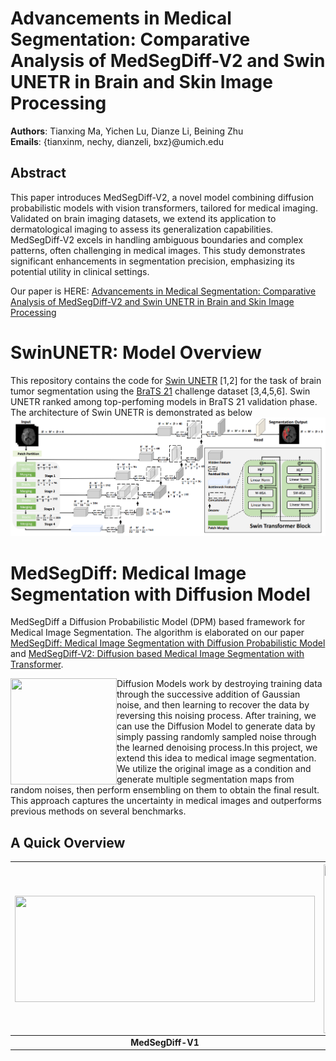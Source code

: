 # Advancements in Medical Segmentation: Comparative Analysis of MedSegDiff-V2 and Swin UNETR in Brain and Skin Image Processing

**Authors**: Tianxing Ma, Yichen Lu, Dianze Li, Beining Zhu  
**Emails**: {tianxinm, nechy, dianzeli, bxz}@umich.edu

## Abstract
This paper introduces MedSegDiff-V2, a novel model combining diffusion probabilistic models with vision transformers, tailored for medical imaging. Validated on brain imaging datasets, we extend its application to dermatological imaging to assess its generalization capabilities. MedSegDiff-V2 excels in handling ambiguous boundaries and complex patterns, often challenging in medical images. This study demonstrates significant enhancements in segmentation precision, emphasizing its potential utility in clinical settings.

Our paper is HERE: [Advancements in Medical Segmentation: Comparative Analysis of MedSegDiff-V2 and Swin UNETR in Brain and Skin Image Processing](https://github.com/ethan-charles/Med-segmentation-swin/blob/main/Advancements%20in%20Medical%20Segmentation%20Comparative%20Analysis%20of%20MedSegDiff-V2%20and%20Swin%20UNETR%20in%20Brain%20and%20Skin%20Image%20Processing.pdf)


# SwinUNETR: Model Overview
This repository contains the code for [Swin UNETR](https://arxiv.org/pdf/2201.01266.pdf) [1,2] for the task of brain tumor  segmentation using the [BraTS 21](http://braintumorsegmentation.org/) challenge dataset [3,4,5,6]. Swin UNETR ranked among top-perfoming models in BraTS 21 validation phase. The architecture of Swin UNETR is demonstrated as below
![image](https://github.com/ethan-charles/Med-segmentation-swin/blob/main/swinUNETR/assets/swin_unetr.png)

# MedSegDiff: Medical Image Segmentation with Diffusion Model
MedSegDiff a Diffusion Probabilistic Model (DPM) based framework for Medical Image Segmentation. The algorithm is elaborated on our paper [MedSegDiff: Medical Image Segmentation with Diffusion Probabilistic Model](https://arxiv.org/abs/2211.00611) and [MedSegDiff-V2: Diffusion based Medical Image Segmentation with Transformer](https://arxiv.org/pdf/2301.11798.pdf).

<img align="left" width="170" height="170" src="https://github.com/WuJunde/MedSegDiff/blob/master/medsegdiff_showcase.gif"> Diffusion Models work by destroying training data through the successive addition of Gaussian noise, and then learning to recover the data by reversing this noising process. After training, we can use the Diffusion Model to generate data by simply passing randomly sampled noise through the learned denoising process.In this project, we extend this idea to medical image segmentation. We utilize the original image as a condition and generate multiple segmentation maps from random noises, then perform ensembling on them to obtain the final result. This approach captures the uncertainty in medical images and outperforms previous methods on several benchmarks.


## A Quick Overview 

|<img align="left" width="480" height="170" src="https://github.com/WuJunde/MedSegDiff/blob/master/framework.png">|<img align="right" width="450" height="270" src="https://github.com/WuJunde/MedSegDiff/blob/master/frameworkv2.png">|
|:--:|:--:| 
| **MedSegDiff-V1** | **MedSegDiff-V2** |
